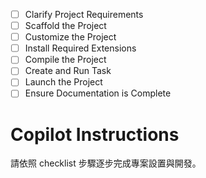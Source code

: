 - [ ] Clarify Project Requirements
- [ ] Scaffold the Project
- [ ] Customize the Project
- [ ] Install Required Extensions
- [ ] Compile the Project
- [ ] Create and Run Task
- [ ] Launch the Project
- [ ] Ensure Documentation is Complete

# Copilot Instructions

請依照 checklist 步驟逐步完成專案設置與開發。
